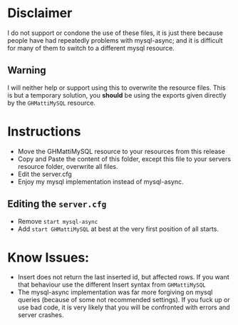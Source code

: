 # Disclaimer
I do not support or condone the use of these files, it is just there because people have had repeatedly problems with mysql-async; and it is difficult for many of them to switch to a different mysql resource.

## Warning
I will neither help or support using this to overwrite the resource files. This is but a temporary solution, you **should** be using the exports given directly by the `GHMattiMySQL` resource.

# Instructions
* Move the GHMattiMySQL resource to your resources from this release
* Copy and Paste the content of this folder, except this file to your servers resource folder, overwrite all files.
* Edit the server.cfg
* Enjoy my mysql implementation instead of mysql-async.

## Editing the `server.cfg`
* Remove `start mysql-async`
* Add `start GHMattiMySQL` at best at the very first position of all starts.

# Know Issues:
* Insert does not return the last inserted id, but affected rows. If you want that behaviour use the different Insert syntax from `GHMattiMySQL`
* The mysql-async implementation was far more forgiving on mysql queries (because of some not recommended settings). If you fuck up or use bad code, it is very likely that you will be confronted with errors and server crashes.
